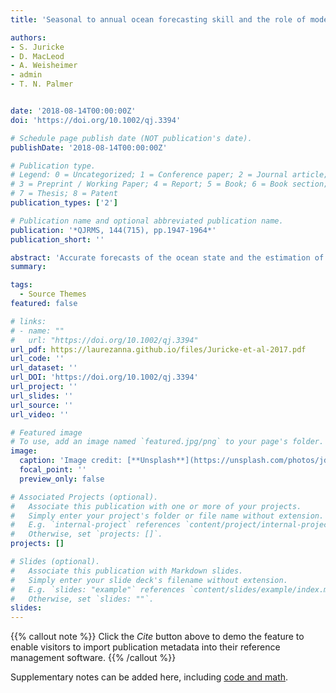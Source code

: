 ```yaml
---
title: 'Seasonal to annual ocean forecasting skill and the role of model and observational uncertainty'

authors:
- S. Juricke
- D. MacLeod
- A. Weisheimer
- admin 
- T. N. Palmer


date: '2018-08-14T00:00:00Z'
doi: 'https://doi.org/10.1002/qj.3394'

# Schedule page publish date (NOT publication's date).
publishDate: '2018-08-14T00:00:00Z'

# Publication type.
# Legend: 0 = Uncategorized; 1 = Conference paper; 2 = Journal article;
# 3 = Preprint / Working Paper; 4 = Report; 5 = Book; 6 = Book section;
# 7 = Thesis; 8 = Patent
publication_types: ['2']

# Publication name and optional abbreviated publication name.
publication: '*QJRMS, 144(715), pp.1947-1964*'
publication_short: ''

abstract: 'Accurate forecasts of the ocean state and the estimation of forecast uncertainties are crucial when it comes to providing skilful seasonal predictions. In this study we analyse the predictive skill and reliability of the ocean component in a seasonal forecasting system. Furthermore, we assess the effects of accounting for model and observational uncertainties. Ensemble forcasts are carried out with an updated version of the ECMWF seasonal forecasting model System 4, with a forecast length of ten months, initialized every May between 1981 and 2010. We find that, for essential quantities such as sea surface temperature and upper ocean 300 m heat content, the ocean forecasts are generally underdispersive and skilful beyond the first month mainly in the Tropics and parts of the North Atlantic. The reference reanalysis used for the forecast evaluation considerably affects diagnostics of forecast skill and reliability, throughout the entire ten-month forecasts but mostly during the first three months. Accounting for parametrization uncertainty by implementing stochastic parametrization perturbations has a positive impact on both reliability (from month 3 onwards) as well as forecast skill (from month 8 onwards). Skill improvements extend also to atmospheric variables such as 2 m temperature, mostly in the extratropical Pacific but also over the midlatitudes of the Americas. Hence, while model uncertainty impacts the skill of seasonal forecasts, observational uncertainty impacts our assessment of that skill. Future ocean model development should therefore aim not only to reduce model errors but to simultaneously assess and estimate uncertainties.'
summary: 

tags:
  - Source Themes
featured: false

# links:
# - name: ""
#   url: "https://doi.org/10.1002/qj.3394"
url_pdf: https://laurezanna.github.io/files/Juricke-et-al-2017.pdf
url_code: ''
url_dataset: ''
url_DOI: 'https://doi.org/10.1002/qj.3394'
url_project: ''
url_slides: ''
url_source: ''
url_video: ''

# Featured image
# To use, add an image named `featured.jpg/png` to your page's folder.
image:
  caption: 'Image credit: [**Unsplash**](https://unsplash.com/photos/jdD8gXaTZsc)'
  focal_point: ''
  preview_only: false

# Associated Projects (optional).
#   Associate this publication with one or more of your projects.
#   Simply enter your project's folder or file name without extension.
#   E.g. `internal-project` references `content/project/internal-project/index.md`.
#   Otherwise, set `projects: []`.
projects: []

# Slides (optional).
#   Associate this publication with Markdown slides.
#   Simply enter your slide deck's filename without extension.
#   E.g. `slides: "example"` references `content/slides/example/index.md`.
#   Otherwise, set `slides: ""`.
slides:
---
```


{{% callout note %}}
Click the _Cite_ button above to demo the feature to enable visitors to import publication metadata into their reference management software.
{{% /callout %}}

Supplementary notes can be added here, including [code and math](https://wowchemy.com/docs/content/writing-markdown-latex/).
